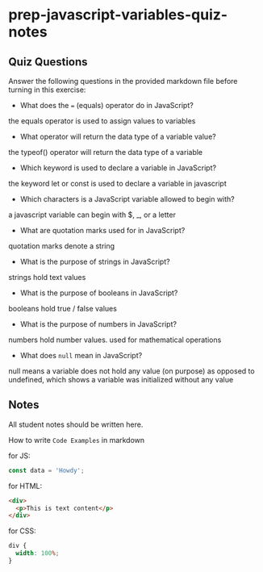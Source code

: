 # prep-javascript-variables-quiz-notes

## Quiz Questions

Answer the following questions in the provided markdown file before turning in this exercise:

- What does the `=` (equals) operator do in JavaScript?

the equals operator is used to assign values to variables

- What operator will return the data type of a variable value?

the typeof() operator will return the data type of a variable

- Which keyword is used to declare a variable in JavaScript?

the keyword let or const is used to declare a variable in javascript

- Which characters is a JavaScript variable allowed to begin with?

a javascript variable can begin with $, \_, or a letter

- What are quotation marks used for in JavaScript?

quotation marks denote a string

- What is the purpose of strings in JavaScript?

strings hold text values

- What is the purpose of booleans in JavaScript?

booleans hold true / false values

- What is the purpose of numbers in JavaScript?

numbers hold number values. used for mathematical operations

- What does `null` mean in JavaScript?

null means a variable does not hold any value (on purpose) as opposed to undefined, which shows a variable was initialized without any value

## Notes

All student notes should be written here.

How to write `Code Examples` in markdown

for JS:

```javascript
const data = 'Howdy';
```

for HTML:

```html
<div>
  <p>This is text content</p>
</div>
```

for CSS:

```css
div {
  width: 100%;
}
```
